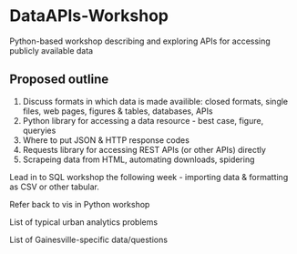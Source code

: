 # DataAPIs-Workshop
Python-based workshop describing and exploring APIs for accessing publicly available data

## Proposed outline

1. Discuss formats in which data is made availible: closed formats, single files, web pages, figures & tables, databases, APIs
1. Python library for accessing a data resource - best case, figure, queryies
1. Where to put JSON & HTTP response codes
1. Requests library for accessing REST APIs (or other APIs) directly
1. Scrapeing data from HTML, automating downloads, spidering

Lead in to SQL workshop the following week - importing data & formatting as CSV or other tabular.

Refer back to vis in Python workshop

List of typical urban analytics problems

List of Gainesville-specific data/questions
